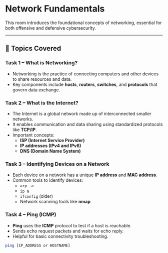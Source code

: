 # Network Fundamentals

This room introduces the foundational concepts of networking, essential for both offensive and defensive cybersecurity.

---

## 🧠 Topics Covered

### Task 1 – What is Networking?
- Networking is the practice of connecting computers and other devices to share resources and data.
- Key components include **hosts**, **routers**, **switches**, and **protocols** that govern data exchange.

### Task 2 – What is the Internet?
- The Internet is a global network made up of interconnected smaller networks.
- It enables communication and data sharing using standardized protocols like **TCP/IP**.
- Important concepts:
  - **ISP (Internet Service Provider)**
  - **IP addresses (IPv4 and IPv6)**
  - **DNS (Domain Name System)**

### Task 3 – Identifying Devices on a Network
- Each device on a network has a unique **IP address** and **MAC address**.
- Common tools to identify devices:
  - `arp -a`
  - `ip a`
  - `ifconfig` (older)
  - Network scanning tools like **nmap**

### Task 4 – Ping (ICMP)
- **Ping** uses the **ICMP** protocol to test if a host is reachable.
- Sends echo request packets and waits for echo reply.
- Helpful for basic connectivity troubleshooting.

```bash
ping [IP_ADDRESS or HOSTNAME]
